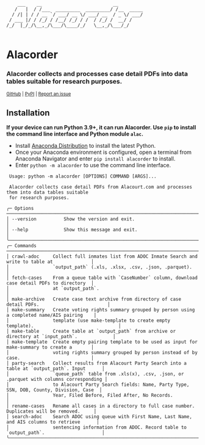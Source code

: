 ```
    ___    __                          __         
   /   |  / /___  _________  _________/ /__  _____
  / /| | / / __ `/ ___/ __ \/ ___/ __  / _ \/ ___/
 / ___ |/ / /_/ / /__/ /_/ / /  / /_/ /  __/ /    
/_/  |_/_/\__,_/\___/\____/_/   \__,_/\___/_/     
                                                  
```
# **Alacorder**
### Alacorder collects and processes case detail PDFs into data tables suitable for research purposes.

<sup>[GitHub](https://github.com/sbrobson959/alacorder)  | [PyPI](https://pypi.org/project/alacorder/)     | [Report an issue](mailto:sbrobson@crimson.ua.edu)
</sup>

## **Installation**

**If your device can run Python 3.9+, it can run Alacorder. Use `pip` to install the command line interface and Python module `alac`.**

* Install [Anaconda Distribution](https://www.anaconda.com/products/distribution) to install the latest Python.
* Once your Anaconda environment is configured, open a terminal from Anaconda Navigator and enter `pip install alacorder` to install.
* Enter `python -m alacorder` to use the command line interface.

```
 Usage: python -m alacorder [OPTIONS] COMMAND [ARGS]...                                                            
                                                                                                       
 Alacorder collects case detail PDFs from Alacourt.com and processes them into data tables suitable    
 for research purposes.                                                                                
                                                                                                       
╭─ Options ───────────────────────────────────────────────────────────────────────────────────────────╮
│ --version          Show the version and exit.                                                       │
│ --help             Show this message and exit.                                                      │
╰─────────────────────────────────────────────────────────────────────────────────────────────────────╯
╭─ Commands ──────────────────────────────────────────────────────────────────────────────────────────╮
│ crawl-adoc     Collect full inmates list from ADOC Inmate Search and write to table at              │
│                `output_path` (.xls, .xlsx, .csv, .json, .parquet).                                  │
│ fetch-cases    From a queue table with `CaseNumber` column, download case detail PDFs to directory  │
│                at `output_path`.                                                                    │
│ make-archive   Create case text archive from directory of case detail PDFs.                         │
│ make-summary   Create voting rights summary grouped by person using a completed name/AIS pairing    │
│                template (use make-template to create empty template).                               │
│ make-table     Create table at `output_path` from archive or directory at `input_path`.             │
│ make-template  Create empty pairing template to be used as input for make-summary to create a       │
│                voting rights summary grouped by person instead of by case.                          │
│ party-search   Collect results from Alacourt Party Search into a table at `output_path`. Input      │
│                `queue_path` table from .xls(x), .csv, .json, or .parquet with columns corresponding │
│                to Alacourt Party Search fields: Name, Party Type, SSN, DOB, County, Division, Case  │
│                Year, Filed Before, Filed After, No Records.                                         │
│ rename-cases   Rename all cases in a directory to full case number. Duplicates will be removed.     │
│ search-adoc    Search ADOC using queue with First Name, Last Name, and AIS columns to retrieve      │
│                sentencing information from ADOC. Record table to `output_path`.                     │
╰─────────────────────────────────────────────────────────────────────────────────────────────────────╯
```

